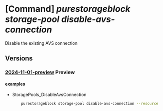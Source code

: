 # [Command] _purestorageblock storage-pool disable-avs-connection_

Disable the existing AVS connection

## Versions

### [2024-11-01-preview](/Resources/mgmt-plane/L3N1YnNjcmlwdGlvbnMve30vcmVzb3VyY2Vncm91cHMve30vcHJvdmlkZXJzL3B1cmVzdG9yYWdlLmJsb2NrL3N0b3JhZ2Vwb29scy97fS9kaXNhYmxlYXZzY29ubmVjdGlvbg==/2024-11-01-preview.xml) **Preview**

<!-- mgmt-plane /subscriptions/{}/resourcegroups/{}/providers/purestorage.block/storagepools/{}/disableavsconnection 2024-11-01-preview -->

#### examples

- StoragePools_DisableAvsConnection
    ```bash
        purestorageblock storage-pool disable-avs-connection --resource-group rgpurestorage --storage-pool-name storagePoolname
    ```

